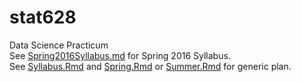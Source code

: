 # stat628
Data Science Practicum  
See [Spring2016Syllabus.md](Spring2016Syllabus.md) for Spring 2016 Syllabus.  
See [Syllabus.Rmd](Syllabus.Rmd) and [Spring.Rmd](Spring.Rmd) or [Summer.Rmd](Summer.Rmd) for generic plan.

